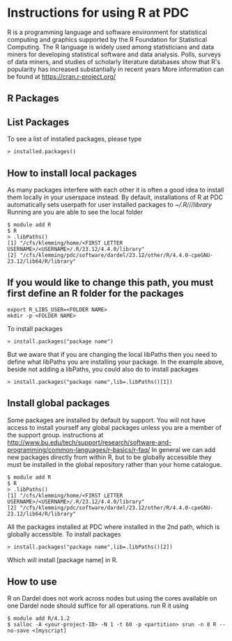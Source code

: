 
# Instructions for using R at PDC
R is a programming language and software environment for statistical computing and graphics supported by the R Foundation for Statistical Computing. The R language is widely used among statisticians and data miners for developing statistical software and data analysis. Polls, surveys of data miners, and studies of scholarly literature databases show that R's popularity has increased substantially in recent years
More information can be found at https://cran.r-project.org/

## R Packages

## List Packages
To see a list of installed packages, please type
```
> installed.packages()
```

## How to install local packages
As many packages interfere with each other it is often a good idea to
install them locally in your userspace instead.
By default, installations of R at PDC automatically sets userpath
for user installed packages to *~/.R/<CPE>/<R version>/library*
Running are you are able to see the local folder
```
$ module add R
$ R
> .libPaths()
[1] "/cfs/klemming/home/<FIRST LETTER USERNAME>/<USERNAME>/.R/23.12/4.4.0/library"
[2] "/cfs/klemming/pdc/software/dardel/23.12/other/R/4.4.0-cpeGNU-23.12/lib64/R/library"
```

## If you would like to change this path, you must first define an R folder for the packages

```
export R_LIBS_USER=<FOLDER NAME>
mkdir -p <FOLDER NAME>
```
To install packages
```
> install.packages("package name")
```
But we aware that if you are changing the local libPaths
then you need to define what libPaths you are installing
your package. In the example above, beside
not adding a libPaths, you could also do
to install packages
```
> install.packages("package name",lib=.libPaths()[1])
```

## Install global packages
Some packages are installed by default by support.
You will not have access to install yourself any global packages unless
you are a member of the support group.
instructions at http://www.bu.edu/tech/support/research/software-and-programming/common-languages/r-basics/r-faq/
In general we can add new packages directly from within R, but to be globally accessible
they must be installed in the global repository rather than your home catalogue.
```
$ module add R
$ R
> .libPaths()
[1] "/cfs/klemming/home/<FIRST LETTER USERNAME>/<USERNAME>/.R/23.12/4.4.0/library"
[2] "/cfs/klemming/pdc/software/dardel/23.12/other/R/4.4.0-cpeGNU-23.12/lib64/R/library"
```
All the packages installed at PDC where installed in the 2nd path, which is globally accessible.
To install packages
```
> install.packages("package name",lib=.libPaths()[2])
```
Which will install [package name] in R.

## How to use

R on Dardel does not work across nodes but using the cores available
on one Dardel node should suffice for all operations.
run R it using
```
$ module add R/4.1.2
$ salloc -A <your-project-ID> -N 1 -t 60 -p <partition> srun -n 8 R --no-save <[myscript]

```
